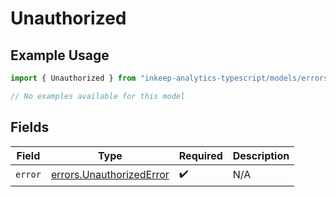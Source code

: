 # Unauthorized

## Example Usage

```typescript
import { Unauthorized } from "inkeep-analytics-typescript/models/errors";

// No examples available for this model
```

## Fields

| Field                                                                | Type                                                                 | Required                                                             | Description                                                          |
| -------------------------------------------------------------------- | -------------------------------------------------------------------- | -------------------------------------------------------------------- | -------------------------------------------------------------------- |
| `error`                                                              | [errors.UnauthorizedError](../../models/errors/unauthorizederror.md) | :heavy_check_mark:                                                   | N/A                                                                  |